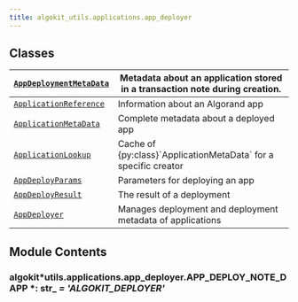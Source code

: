 ```yaml
---
title: algokit_utils.applications.app_deployer
---
```


## Classes

| [`AppDeploymentMetaData`](/reference/algokit-utils-py/api/AppDeploymentMetaData#algokit_utils.applications.app_deployer.AppDeploymentMetaData) | Metadata about an application stored in a transaction note during creation. |
| ---------------------------------------------------------------------------------------------------------------------------------------------- | --------------------------------------------------------------------------- |
| [`ApplicationReference`](/reference/algokit-utils-py/api/ApplicationReference#algokit_utils.applications.app_deployer.ApplicationReference)    | Information about an Algorand app                                           |
| [`ApplicationMetaData`](/reference/algokit-utils-py/api/ApplicationMetaData#algokit_utils.applications.app_deployer.ApplicationMetaData)       | Complete metadata about a deployed app                                      |
| [`ApplicationLookup`](/reference/algokit-utils-py/api/ApplicationLookup#algokit_utils.applications.app_deployer.ApplicationLookup)             | Cache of {py:class}\`ApplicationMetaData\` for a specific creator           |
| [`AppDeployParams`](/reference/algokit-utils-py/api/AppDeployParams#algokit_utils.applications.app_deployer.AppDeployParams)                   | Parameters for deploying an app                                             |
| [`AppDeployResult`](/reference/algokit-utils-py/api/AppDeployResult#algokit_utils.applications.app_deployer.AppDeployResult)                   | The result of a deployment                                                  |
| [`AppDeployer`](/reference/algokit-utils-py/api/AppDeployer#algokit_utils.applications.app_deployer.AppDeployer)                               | Manages deployment and deployment metadata of applications                  |

## Module Contents

### algokit*utils.applications.app_deployer.APP_DEPLOY_NOTE_DAPP *: str\_ _= 'ALGOKIT_DEPLOYER'_
